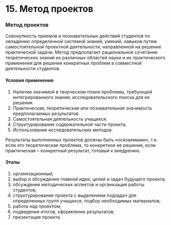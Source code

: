 # 15. Метод проектов

### Метод проектов

Совокупность приемов и познавательных действий студентов по овладению определенной системой знаний, умений, навыков путем самостоятельной проектной деятельности, направленной на решение практической задачи. Метод предполагает рациональное сочетание теоретических знаний из различных областей науки и их практического применения для решения конкретных проблем в совместной деятельности студентов.

#### Условия применения

1. Наличие значимой в творческом плане проблемы, требующей интегрированного знания, исследовательского поиска для ее решения 
2. Практическая, теоретическая или познавательная значимость предполагаемых результатов. 
3. Самостоятельная деятельность учащихся. 
4. Структурирование содержательной части проекта.
5. Использование исследовательских методов.

Результаты выполненных проектов должны быть «осязаемыми», т.е. если это теоретическая проблема, то конкретное ее решение, если практическая – конкретный результат, готовый к внедрению.

#### Этапы

1. организационный; 
1. выбор и обсуждение главной идеи, целей и задач будущего проекта; 
1. обсуждение методических аспектов и организация работы студентов; 
1. структурирование проекта с выделением подзадач для определенных групп учащихся, подбор необходимых материалов;
1. работа над проектом; 
1. подведение итогов, оформление результатов; 
1. презентация проекта.